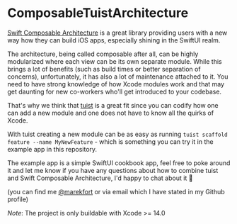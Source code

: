 # ComposableTuistArchitecture

[Swift Composable Architecture](https://github.com/pointfreeco/swift-composable-architecture) is a great library providing
users with a new way how they can build iOS apps, especially shining in the SwiftUI realm.

The architecture, being called composable after all, can be highly modularized where each view can be its own separate module.
While this brings a lot of benefits (such as build times or better separation of concerns), unfortunately,
it has also a lot of maintenance attached to it. You need to have strong knowledge of how Xcode modules work
and that may get daunting for new co-workers who'll get introduced to your codebase.

That's why we think that [tuist](https://github.com/tuist/tuist) is a great fit since you can codify
how one can add a new module and one does not have to know all the quirks of Xcode.

With tuist creating a new module can be as easy as running `tuist scaffold feature --name MyNewFeature` - which is something you can
try it in the example app in this repository.

The example app is a simple SwiftUI cookbook app, feel free to poke around it and let me know
if you have any questions about how to combine tuist and Swift Composable Architecture,
I'd happy to chat about it 🙂

(you can find me [@marekfort](https://twitter.com/marekfort) or via email which I have stated in my Github profile)

*Note*: The project is only buildable with Xcode >= 14.0